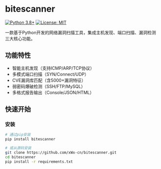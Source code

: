 # bitescanner

[![Python 3.8+](https://img.shields.io/badge/python-3.8+-blue.svg)](https://www.python.org/downloads/)
[![License: MIT](https://img.shields.io/badge/License-MIT-yellow.svg)](https://opensource.org/licenses/MIT)

一款基于Python开发的网络漏洞扫描工具，集成主机发现、端口扫描、漏洞检测三大核心功能。

##  功能特性
- 智能主机发现（支持ICMP/ARP/TCP协议）
- 多模式端口扫描（SYN/Connect/UDP）
- CVE漏洞库匹配（含5000+漏洞特征）
- 弱密码爆破检测（SSH/FTP/MySQL）
- 多格式报告输出（Console/JSON/HTML）

##  快速开始

### 安装
```bash
# 通过pip安装
pip install bitescanner

# 或从源码安装
git clone https://github.com/xWx-cn/bitescanner.git
cd bitescanner
pip install -r requirements.txt
